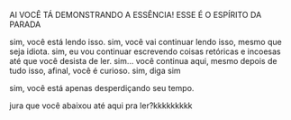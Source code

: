 AI VOCÊ TÁ DEMONSTRANDO A ESSÊNCIA!
ESSE É O ESPÍRITO DA PARADA

sim, você está lendo isso.
sim, você vai continuar lendo isso, mesmo que seja idiota.
sim, eu vou continuar escrevendo coisas retóricas e incoesas até que você desista de ler.
sim... você continua aqui, mesmo depois de tudo isso, afinal, você é curioso.
sim, diga sim

















sim, você está apenas desperdiçando seu tempo.





























jura que você abaixou até aqui pra ler?kkkkkkkkk
